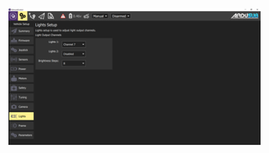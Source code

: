 
<img src="/images/reference/reference-ardusub-lights.png" class="img-responsive img-center" style="max-height:600px;">
